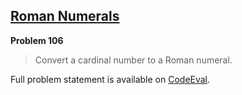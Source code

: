 [Roman Numerals][ce]
--------------------

**Problem 106**

> Convert a cardinal number to a Roman numeral.

Full problem statement is available on [CodeEval][ce].

[ce]: https://www.codeeval.com/browse/106/
      "View problem statement on CodeEval"
